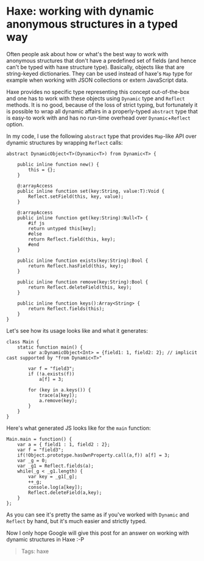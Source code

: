 # Haxe: working with dynamic anonymous structures in a typed way

Often people ask about how or what's the best way to work with anonymous structures that don't have a predefined set of fields (and hence can't be typed with haxe structure type). Basically, objects like that are string-keyed dictionaries. They can be used instead of haxe's `Map` type for example when working with JSON collections or extern JavaScript data.

Haxe provides no specific type representing this concept out-of-the-box and one has to work with these objects using `Dynamic` type and `Reflect` methods. It is no good, because of the loss of strict typing, but fortunately it is possible to wrap all dynamic affairs in a properly-typed `abstract` type that is easy-to work with and has no run-time overhead over `Dynamic`+`Reflect` option.

In my code, I use the following `abstract` type that provides `Map`-like API over dynamic structures by wrapping `Reflect` calls:

    abstract DynamicObject<T>(Dynamic<T>) from Dynamic<T> {

        public inline function new() {
            this = {};
        }

        @:arrayAccess
        public inline function set(key:String, value:T):Void {
            Reflect.setField(this, key, value);
        }

        @:arrayAccess
        public inline function get(key:String):Null<T> {
            #if js
            return untyped this[key];
            #else
            return Reflect.field(this, key);
            #end
        }

        public inline function exists(key:String):Bool {
            return Reflect.hasField(this, key);
        }

        public inline function remove(key:String):Bool {
            return Reflect.deleteField(this, key);
        }

        public inline function keys():Array<String> {
            return Reflect.fields(this);
        }
    }
	
Let's see how its usage looks like and what it generates:

    class Main {
        static function main() {
            var a:DynamicObject<Int> = {field1: 1, field2: 2}; // implicit cast supported by "from Dynamic<T>"

            var f = "field3";
            if (!a.exists(f))
                a[f] = 3;

            for (key in a.keys()) {
                trace(a[key]);
                a.remove(key);
            }
        }
    }

Here's what generated JS looks like for the `main` function:

	Main.main = function() {
		var a = { field1 : 1, field2 : 2};
		var f = "field3";
		if(!Object.prototype.hasOwnProperty.call(a,f)) a[f] = 3;
		var _g = 0;
		var _g1 = Reflect.fields(a);
		while(_g < _g1.length) {
			var key = _g1[_g];
			++_g;
			console.log(a[key]);
			Reflect.deleteField(a,key);
		}
	};

As you can see it's pretty the same as if you've worked with `Dynamic` and `Reflect` by hand, but it's much easier and strictly typed.

Now I only hope Google will give this post for an answer on working with dynamic structures in Haxe :-P


> Tags: haxe